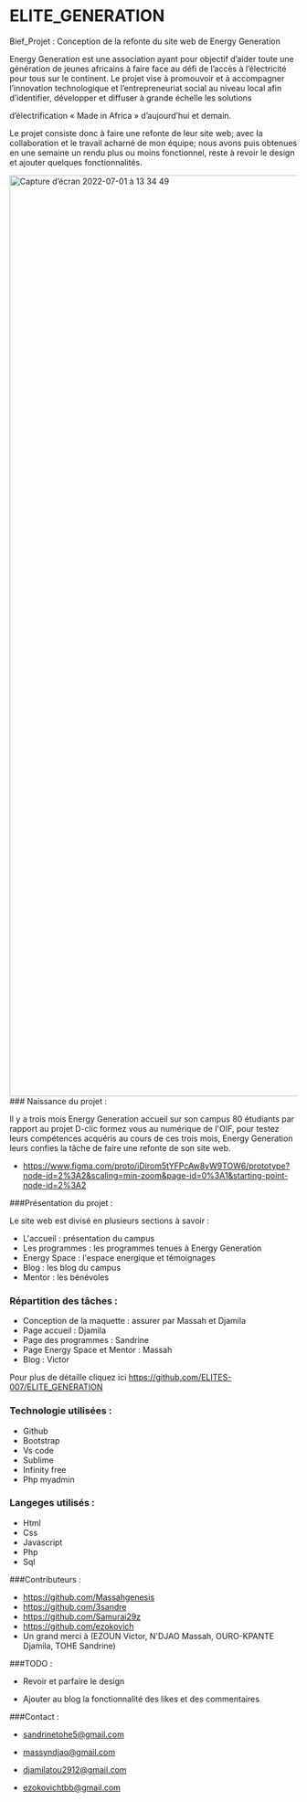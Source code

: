 # ELITE_GENERATION

Bief_Projet : Conception de la refonte du site web de Energy Generation

Energy Generation est une
 association ayant pour objectif d’aider toute une génération de jeunes africains à faire face au défi de l’accès à l’électricité pour tous sur le continent. Le projet vise à promouvoir et à accompagner l’innovation technologique et l’entrepreneuriat social au niveau local afin d’identifier, développer et diffuser à grande échelle les solutions

d’électrification « Made in Africa » d’aujourd’hui et demain.

Le projet consiste donc à faire une refonte de leur site web; avec la collaboration et le travail acharné de mon équipe; nous avons puis obtenues en une semaine un rendu plus ou moins fonctionnel, reste à revoir le design et ajouter quelques fonctionnalités.

<img width="1612" alt="Capture d’écran 2022-07-01 à 13 34 49" src="https://user-images.githubusercontent.com/100726144/176905270-7b0b8301-bc5f-475b-a50e-f6f089818bfb.png">
### Naissance du projet : 

Il y a trois mois Energy Generation accueil sur son campus 80 étudiants par rapport au projet D-clic formez vous au numérique de l'OIF, pour testez leurs compétences acquéris au cours de ces trois mois, Energy Generation leurs confies la tâche de faire une refonte de son site web.



- https://www.figma.com/proto/iDirom5tYFPcAw8yW9TOW6/prototype?node-id=2%3A2&scaling=min-zoom&page-id=0%3A1&starting-point-node-id=2%3A2


###Présentation du projet :

Le site web est divisé en plusieurs sections à savoir :
- L'accueil : présentation du campus
- Les programmes : les programmes tenues à Energy Generation
- Energy Space : l'espace energique et témoignages
- Blog : les blog du campus
- Mentor : les bénévoles

### Répartition des tâches :

- Conception de la maquette : assurer par Massah et Djamila
- Page accueil : Djamila
- Page des programmes : Sandrine
- Page Energy Space et Mentor : Massah
- Blog : Victor

Pour plus de détaille cliquez ici https://github.com/ELITES-007/ELITE_GENERATION

### Technologie utilisées :

- Github
- Bootstrap
- Vs code
- Sublime
- Infinity free
- Php myadmin

### Langeges utilisés :

- Html
- Css
- Javascript
- Php
- Sql


###Contributeurs :

- https://github.com/Massahgenesis
- https://github.com/3sandre
- https://github.com/Samurai29z
- https://github.com/ezokovich
- Un grand merci à (EZOUN Victor, N'DJAO Massah, OURO-KPANTE Djamila, TOHE Sandrine)



###TODO :


- Revoir et parfaire le design

- Ajouter au blog la fonctionnalité des likes et des commentaires 

###Contact :

- sandrinetohe5@gmail.com

- massyndjao@gmail.com

- djamilatou2912@gmail.com

- ezokovichtbb@gmail.com


